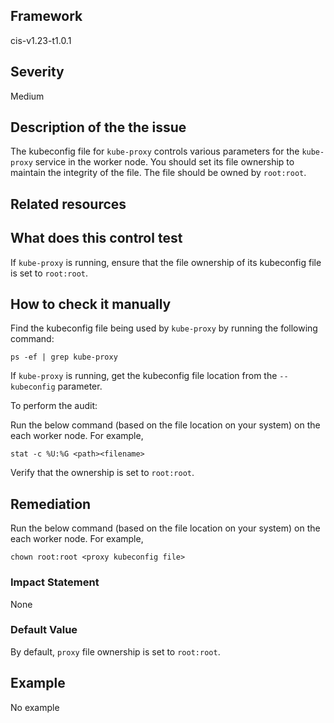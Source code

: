 ## Framework
cis-v1.23-t1.0.1
 
## Severity
Medium

## Description of the the issue
The kubeconfig file for `kube-proxy` controls various parameters for the `kube-proxy` service in the worker node. You should set its file ownership to maintain the integrity of the file. The file should be owned by `root:root`.
 
## Related resources

## What does this control test
If `kube-proxy` is running, ensure that the file ownership of its kubeconfig file is set to `root:root`.
 
## How to check it manually
Find the kubeconfig file being used by `kube-proxy` by running the following command:

 
```
ps -ef | grep kube-proxy

```
 If `kube-proxy` is running, get the kubeconfig file location from the `--kubeconfig` parameter.

 To perform the audit:

 Run the below command (based on the file location on your system) on the each worker node. For example,

 
```
stat -c %U:%G <path><filename>

```
 Verify that the ownership is set to `root:root`.
## Remediation
Run the below command (based on the file location on your system) on the each worker node. For example,

 
```
chown root:root <proxy kubeconfig file>

```
 
### Impact Statement
None
### Default Value
By default, `proxy` file ownership is set to `root:root`.
## Example
No example
